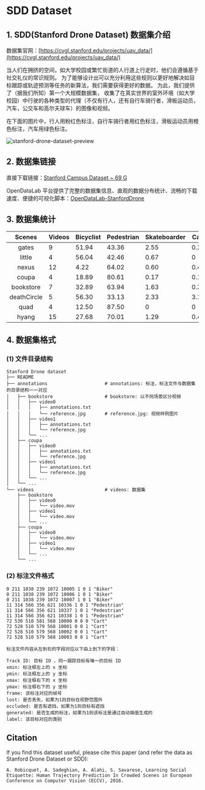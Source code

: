 # SDD Dataset

## 1. SDD(Stanford Drone Dataset) 数据集介绍

数据集官网：[https://cvgl.stanford.edu/projects/uav_data/](https://cvgl.stanford.edu/projects/uav_data/)

当人们在拥挤的空间，如大学校园或繁忙街道的人行道上行走时，他们会遵循基于社交礼仪的常识规则。
为了能够设计出可以充分利用这些规则以更好地解决如目标跟踪或轨迹预测等任务的新算法，我们需要获得更好的数据。
为此，我们提供了（据我们所知）第一个大规模数据集，
收集了在真实世界的室外环境（如大学校园）中行驶的各种类型的代理（不仅有行人，还有自行车骑行者，滑板运动员，汽车，公交车和高尔夫球车）的图像和视频。

在下面的图片中，行人用粉红色标注，自行车骑行者用红色标注，滑板运动员用橙色标注，汽车用绿色标注。

![stanford-drone-dataset-preview](https://cdn.coderjiang.com/doc/whut/uav-counting-investigation-report/datasets/stanford-drone-dataset/stanford-drone-dataset-preview.jpg)

## 2. 数据集链接

直接下载链接：[Stanford Campus Dataset ~ 69 G](http://vatic2.stanford.edu/stanford_campus_dataset.zip)

OpenDataLab 平台提供了完整的数据集信息、直观的数据分布统计、流畅的下载速度、便捷的可视化脚本：[OpenDataLab-StanfordDrone](https://opendatalab.org.cn/Stanford_Drone)

## 3. 数据集统计

|   Scenes    | Videos | Bicyclist | Pedestrian | Skateboarder | Cart | Car   | Bus  |
|:-----------:|--------|-----------|------------|--------------|------|-------|------|
|    gates    | 9      | 51.94     | 43.36      | 2.55         | 0.29 | 1.08  | 0.78 |
|   little    | 4      | 56.04     | 42.46      | 0.67         | 0    | 0.17  | 0.67 |
|    nexus    | 12     | 4.22      | 64.02      | 0.60         | 0.40 | 29.51 | 1.25 |
|    coupa    | 4      | 18.89     | 80.61      | 0.17         | 0.17 | 0.17  | 0    |
|  bookstore  | 7      | 32.89     | 63.94      | 1.63         | 0.34 | 0.83  | 0.37 |
| deathCircle | 5      | 56.30     | 33.13      | 2.33         | 3.10 | 4.71  | 0.42 |
|    quad     | 4      | 12.50     | 87.50      | 0            | 0    | 0     | 0    |
|    hyang    | 15     | 27.68     | 70.01      | 1.29         | 0.43 | 0.50  | 0.09 |

## 4. 数据集格式

### (1) 文件目录结构

```text
Stanford Drone dataset
├── README
├── annotations                     # annotations: 标注，标注文件与数据集的目录结构一一对应
│   ├── bookstore                   # bookstore: 以不同场景区分视频
│   │   ├── video0
│   │   │   ├── annotations.txt
│   │   │   └── reference.jpg       # reference.jpg: 视频样例图片
│   │   ├── video1
│   │   │   ├── annotations.txt
│   │   │   └── reference.jpg
│   │   └── ...
│   ├── coupa
│   │   ├── video0
│   │   │   ├── annotations.txt
│   │   │   └── reference.jpg
│   │   ├── video1
│   │   │   ├── annotations.txt
│   │   │   └── reference.jpg
│   │   └── ...
│   └── ...
└── videos                          # videos: 数据集
    ├── bookstore
    │   ├── video0
    │   │   └── video.mov
    │   ├── video1
    │   │   └── video.mov
    │   └── ...
    ├── coupa
    │   ├── video0
    │   │   └── video.mov
    │   ├── video1
    │   │   └── video.mov
    │   └── ...
    └── ...
```

### (2) 标注文件格式

```text
0 211 1038 239 1072 10005 1 0 1 "Biker"
0 211 1038 239 1072 10006 1 0 1 "Biker"
0 211 1038 239 1072 10007 1 0 1 "Biker"
11 314 566 356 621 10336 1 0 1 "Pedestrian"
11 314 566 356 621 10337 1 0 1 "Pedestrian"
11 314 566 356 621 10338 1 0 1 "Pedestrian"
72 530 510 581 568 10000 0 0 0 "Cart"
72 528 510 579 568 10001 0 0 1 "Cart"
72 528 510 579 568 10002 0 0 1 "Cart"
72 528 510 579 568 10003 0 0 1 "Cart"
```

```text
标注文件内容从左到右的字段对应以下由上到下的字段：

Track ID: 目标 ID ，同一跟踪目标有唯一的目标 ID
xmin: 标注框左上的 x 坐标
ymin: 标注框左上的 y 坐标
xmax: 标注框右下的 x 坐标
ymax: 标注框右下的 y 坐标
frame: 该标注对应的帧号
lost: 是否丢失，如果为1则目标在视野范围外
occluded: 是否有遮挡，如果为1则目标有遮挡
generated: 是否生成的标注，如果为1则该标注是通过自动插值生成的
label: 该目标对应的类别
```


## Citation

If you find this dataset useful, please cite this paper (and refer the data as Stanford Drone Dataset or SDD):

```
A. Robicquet, A. Sadeghian, A. Alahi, S. Savarese, Learning Social Etiquette: Human Trajectory Prediction In Crowded Scenes in European Conference on Computer Vision (ECCV), 2016.
```